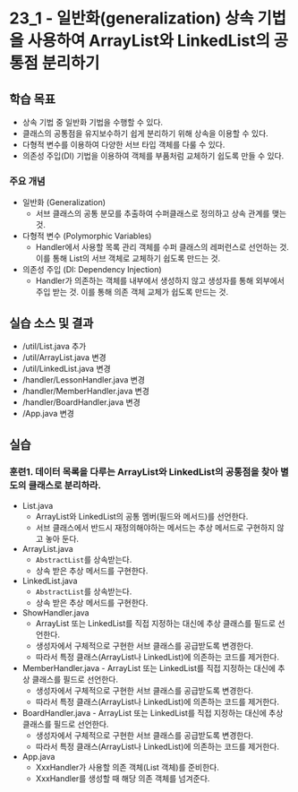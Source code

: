 # 23_1 - 일반화(generalization) 상속 기법을 사용하여 ArrayList와 LinkedList의 공통점 분리하기 

## 학습 목표

- 상속 기법 중 일반화 기법을 수행할 수 있다.
- 클래스의 공통점을 유지보수하기 쉽게 분리하기 위해 상속을 이용할 수 있다.
- 다형적 변수를 이용하여 다양한 서브 타입 객체를 다룰 수 있다.
- 의존성 주입(DI) 기법을 이용하여 객체를 부품처럼 교체하기 쉽도록 만들 수 있다.

### 주요 개념

- 일반화 (Generalization)
  - 서브 클래스의 공통 분모를 추출하여 수퍼클래스로 정의하고 상속 관계를 맺는 것.
- 다형적 변수 (Polymorphic Variables)
  - Handler에서 사용할 목록 관리 객체를 수퍼  클래스의 레퍼런스로 선언하는 것.
     이를 통해 List의 서브 객체로 교체하기 쉽도록 만드는 것.
- 의존성 주입 (DI: Dependency Injection)
  - Handler가 의존하는 객체를 내부에서 생성하지 않고 생성자를 통해 외부에서 주입 받는 것.
    이를 통해 의존 객체 교체가 쉽도록 만드는 것.


## 실습 소스 및 결과

- /util/List.java 추가
- /util/ArrayList.java 변경
- /util/LinkedList.java 변경
- /handler/LessonHandler.java 변경
- /handler/MemberHandler.java 변경
- /handler/BoardHandler.java 변경
- /App.java 변경

## 실습

### 훈련1. 데이터 목록을 다루는 ArrayList와 LinkedList의 공통점을 찾아 별도의 클래스로 분리하라.

- List.java
    - ArrayList와 LinkedList의 공통 멤버(필드와 메서드)를 선언한다.
    - 서브 클래스에서 반드시 재정의해야하는 메서드는 추상 메서드로 구현하지 않고 놓아 둔다.
- ArrayList.java
    - `AbstractList`를 상속받는다.
    - 상속 받은 추상 메서드를 구현한다.
- LinkedList.java
    - `AbstractList`를 상속받는다.
    - 상속 받은 추상 메서드를 구현한다.
- ShowHandler.java
    - ArrayList 또는 LinkedList를 직접 지정하는 대신에 추상 클래스를 필드로 선언한다.
    - 생성자에서 구체적으로 구현한 서브 클래스를 공급받도록 변경한다.
    - 따라서 특정 클래스(ArrayList나 LinkedList)에 의존하는 코드를 제거한다.
- MemberHandler.java
      - ArrayList 또는 LinkedList를 직접 지정하는 대신에 추상 클래스를 필드로 선언한다.
    - 생성자에서 구체적으로 구현한 서브 클래스를 공급받도록 변경한다.
    - 따라서 특정 클래스(ArrayList나 LinkedList)에 의존하는 코드를 제거한다.
- BoardHandler.java
      - ArrayList 또는 LinkedList를 직접 지정하는 대신에 추상 클래스를 필드로 선언한다.
    - 생성자에서 구체적으로 구현한 서브 클래스를 공급받도록 변경한다.
    - 따라서 특정 클래스(ArrayList나 LinkedList)에 의존하는 코드를 제거한다.
- App.java
    - XxxHandler가 사용할 의존 객체(List 객체)를 준비한다.
    - XxxHandler를 생성할 때 해당 의존 객체를 넘겨준다.

